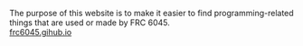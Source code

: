 The purpose of this website is to make it easier to find programming-related things that are used or made by FRC 6045.<br>
<a href="../../frc-6045.gihub.io" target="_blank">frc6045.gihub.io</a>
